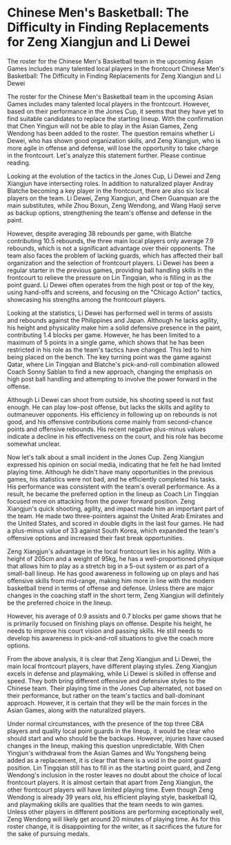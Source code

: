 #  Chinese Men's Basketball: The Difficulty in Finding Replacements for Zeng Xiangjun and Li Dewei

The roster for the Chinese Men's Basketball team in the upcoming Asian Games includes many talented local players in the frontcourt 
  Chinese Men's Basketball: The Difficulty in Finding Replacements for Zeng Xiangjun and Li Dewei

The roster for the Chinese Men's Basketball team in the upcoming Asian Games includes many talented local players in the frontcourt. However, based on their performance in the Jones Cup, it seems that they have yet to find suitable candidates to replace the starting lineup. With the confirmation that Chen Yingjun will not be able to play in the Asian Games, Zeng Wendong has been added to the roster. The question remains whether Li Dewei, who has shown good organization skills, and Zeng Xiangjun, who is more agile in offense and defense, will lose the opportunity to take charge in the frontcourt. Let's analyze this statement further. Please continue reading.

Looking at the evolution of the tactics in the Jones Cup, Li Dewei and Zeng Xiangjun have intersecting roles. In addition to naturalized player Andray Blatche becoming a key player in the frontcourt, there are also six local players on the team. Li Dewei, Zeng Xiangjun, and Chen Guanquan are the main substitutes, while Zhou Boxun, Zeng Wendong, and Wang Haoji serve as backup options, strengthening the team's offense and defense in the paint.

However, despite averaging 38 rebounds per game, with Blatche contributing 10.5 rebounds, the three main local players only average 7.9 rebounds, which is not a significant advantage over their opponents. The team also faces the problem of lacking guards, which has affected their ball organization and the selection of frontcourt players. Li Dewei has been a regular starter in the previous games, providing ball handling skills in the frontcourt to relieve the pressure on Lin Tingqian, who is filling in as the point guard. Li Dewei often operates from the high post or top of the key, using hand-offs and screens, and focusing on the "Chicago Action" tactics, showcasing his strengths among the frontcourt players.

Looking at the statistics, Li Dewei has performed well in terms of assists and rebounds against the Philippines and Japan. Although he lacks agility, his height and physicality make him a solid defensive presence in the paint, contributing 1.4 blocks per game. However, he has been limited to a maximum of 5 points in a single game, which shows that he has been restricted in his role as the team's tactics have changed. This led to him being placed on the bench. The key turning point was the game against Qatar, where Lin Tingqian and Blatche's pick-and-roll combination allowed Coach Sonny Sablan to find a new approach, changing the emphasis on high post ball handling and attempting to involve the power forward in the offense.

Although Li Dewei can shoot from outside, his shooting speed is not fast enough. He can play low-post offense, but lacks the skills and agility to outmaneuver opponents. His efficiency in following up on rebounds is not good, and his offensive contributions come mainly from second-chance points and offensive rebounds. His recent negative plus-minus values indicate a decline in his effectiveness on the court, and his role has become somewhat unclear.

Now let's talk about a small incident in the Jones Cup. Zeng Xiangjun expressed his opinion on social media, indicating that he felt he had limited playing time. Although he didn't have many opportunities in the previous games, his statistics were not bad, and he efficiently completed his tasks. His performance was consistent with the team's overall performance. As a result, he became the preferred option in the lineup as Coach Lin Tingqian focused more on attacking from the power forward position. Zeng Xiangjun's quick shooting, agility, and impact made him an important part of the team. He made two three-pointers against the United Arab Emirates and the United States, and scored in double digits in the last four games. He had a plus-minus value of 33 against South Korea, which expanded the team's offensive options and increased their fast break opportunities.

Zeng Xiangjun's advantage in the local frontcourt lies in his agility. With a height of 205cm and a weight of 95kg, he has a well-proportioned physique that allows him to play as a stretch big in a 5-out system or as part of a small-ball lineup. He has good awareness in following up on plays and has offensive skills from mid-range, making him more in line with the modern basketball trend in terms of offense and defense. Unless there are major changes in the coaching staff in the short term, Zeng Xiangjun will definitely be the preferred choice in the lineup.

However, his average of 0.9 assists and 0.7 blocks per game shows that he is primarily focused on finishing plays on offense. Despite his height, he needs to improve his court vision and passing skills. He still needs to develop his awareness in pick-and-roll situations to give the coach more options.

From the above analysis, it is clear that Zeng Xiangjun and Li Dewei, the main local frontcourt players, have different playing styles. Zeng Xiangjun excels in defense and playmaking, while Li Dewei is skilled in offense and speed. They both bring different offensive and defensive styles to the Chinese team. Their playing time in the Jones Cup alternated, not based on their performance, but rather on the team's tactics and ball-dominant approach. However, it is certain that they will be the main forces in the Asian Games, along with the naturalized players.

Under normal circumstances, with the presence of the top three CBA players and quality local point guards in the lineup, it would be clear who should start and who should be the backups. However, injuries have caused changes in the lineup, making this question unpredictable. With Chen Yingjun's withdrawal from the Asian Games and Wu Yongsheng being added as a replacement, it is clear that there is a void in the point guard position. Lin Tingqian still has to fill in as the starting point guard, and Zeng Wendong's inclusion in the roster leaves no doubt about the choice of local frontcourt players. It is almost certain that apart from Zeng Xiangjun, the other frontcourt players will have limited playing time. Even though Zeng Wendong is already 39 years old, his efficient playing style, basketball IQ, and playmaking skills are qualities that the team needs to win games. Unless other players in different positions are performing exceptionally well, Zeng Wendong will likely get around 20 minutes of playing time. As for this roster change, it is disappointing for the writer, as it sacrifices the future for the sake of pursuing medals.

